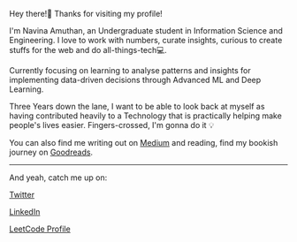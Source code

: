 Hey there!👋 Thanks for visiting my profile!

I'm Navina Amuthan, an Undergraduate student in Information Science and Engineering.
I love to work with numbers, curate insights, curious to create stuffs for the web and do all-things-tech💻. 

Currently focusing on learning to analyse patterns and insights for implementing data-driven decisions through Advanced ML and Deep Learning.  

Three Years down the lane, I want to be able to look back at myself as having contributed heavily to a Technology that is practically helping make people's lives easier. Fingers-crossed, I'm gonna do it 💡 

You can also find me writing out on [Medium](navinagamuthan.medium.com) and reading, find my bookish journey on [Goodreads](https://www.goodreads.com/review/list/125625226-navina-g?ref=nav_mybooks). 

---
And yeah, catch me up on:

[Twitter](https://twitter.com/navzzie)

[LinkedIn](https://www.linkedin.com/in/navinagamuthan/) 
 
[LeetCode Profile](https://leetcode.com/navina_ga/)


